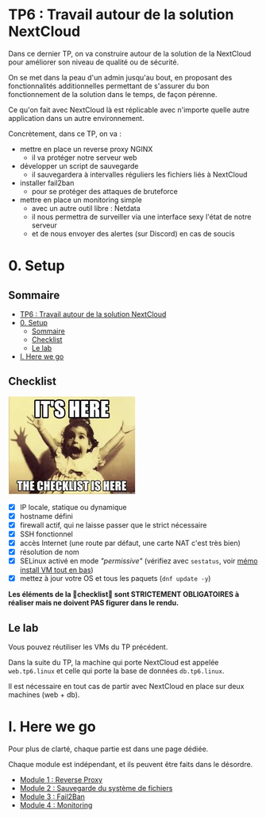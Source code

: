 # TP6 : Travail autour de la solution NextCloud

Dans ce dernier TP, on va construire autour de la solution de la NextCloud pour améliorer son niveau de qualité ou de sécurité.

On se met dans la peau d'un admin jusqu'au bout, en proposant des fonctionnalités additionnelles permettant de s'assurer du bon fonctionnement de la solution dans le temps, de façon pérenne.

Ce qu'on fait avec NextCloud là est réplicable avec n'importe quelle autre application dans un autre environnement.

Concrètement, dans ce TP, on va :

- mettre en place un reverse proxy NGINX
  - il va protéger notre serveur web
- développer un script de sauvegarde
  - il sauvegardera à intervalles réguliers les fichiers liés à NextCloud
- installer fail2ban
  - pour se protéger des attaques de bruteforce
- mettre en place un monitoring simple
  - avec un autre outil libre : Netdata
  - il nous permettra de surveiller via une interface sexy l'état de notre serveur
  - et de nous envoyer des alertes (sur Discord) en cas de soucis

# 0. Setup

## Sommaire

- [TP6 : Travail autour de la solution NextCloud](#tp6--travail-autour-de-la-solution-nextcloud)
- [0. Setup](#0-setup)
  - [Sommaire](#sommaire)
  - [Checklist](#checklist)
  - [Le lab](#le-lab)
- [I. Here we go](#i-here-we-go)

## Checklist

![Checklist](./pics/checklist_is_here.jpg)

- [x] IP locale, statique ou dynamique
- [x] hostname défini
- [x] firewall actif, qui ne laisse passer que le strict nécessaire
- [x] SSH fonctionnel
- [x] accès Internet (une route par défaut, une carte NAT c'est très bien)
- [x] résolution de nom
- [x] SELinux activé en mode *"permissive"* (vérifiez avec `sestatus`, voir [mémo install VM tout en bas](https://gitlab.com/it4lik/b1-reseau-2022/-/blob/main/cours/memo/install_vm.md#4-pr%C3%A9parer-la-vm-au-clonage))
- [x] mettez à jour votre OS et tous les paquets (`dnf update -y`)

**Les éléments de la 📝checklist📝 sont STRICTEMENT OBLIGATOIRES à réaliser mais ne doivent PAS figurer dans le rendu.**

## Le lab

Vous pouvez réutiliser les VMs du TP précédent.

Dans la suite du TP, la machine qui porte NextCloud est appelée `web.tp6.linux` et celle qui porte la base de données `db.tp6.linux`.

Il est nécessaire en tout cas de partir avec NextCloud en place sur deux machines (web + db).

# I. Here we go

Pour plus de clarté, chaque partie est dans une page dédiée.

Chaque module est indépendant, et ils peuvent être faits dans le désordre.

- [Module 1 : Reverse Proxy](./1-reverse-proxy/README.md)
- [Module 2 : Sauvegarde du système de fichiers](./2-backup/README.md)
- [Module 3 : Fail2Ban](3-fail2ban/README.md)
- [Module 4 : Monitoring](4-monitoring/README.md)
